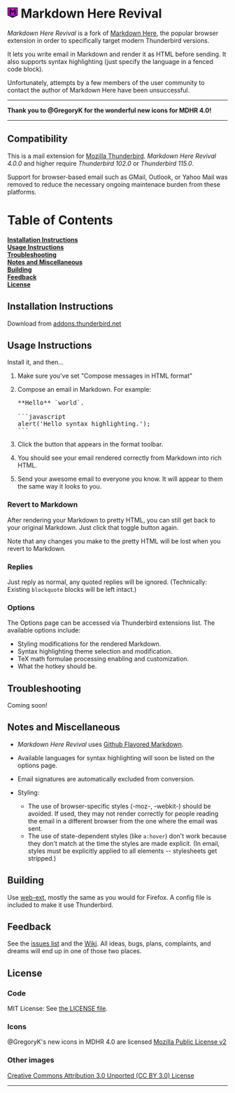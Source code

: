 # <img src="extension/images/md_fucsia.svg" alt="MDHR Logo" height="24" width="24" align="bottom"> Markdown Here Revival

*Markdown Here Revival* is a fork of [Markdown Here](https://markdown-here.com/), 
the popular browser extension in order to specifically target modern Thunderbird versions.

It lets you write email in Markdown and render it as HTML before sending. It also
supports syntax highlighting (just specify the language in a fenced code block).

Unfortunately, attempts by a few members of the user community to contact
the author of Markdown Here have been unsuccessful.

---
**Thank you to @GregoryK for the wonderful new icons for MDHR 4.0!**

---

## Compatibility

This is a mail extension for [Mozilla Thunderbird](https://thunderbird.net/). *Markdown Here Revival 4.0.0* and higher require *Thunderbird 102.0* or *Thunderbird 115.0*. 

Support for browser-based email such as GMail, Outlook, or Yahoo Mail was
removed to reduce the necessary ongoing maintenace burden from these platforms.

# Table of Contents

**[Installation Instructions](#installation-instructions)**<br>
**[Usage Instructions](#usage-instructions)**<br>
**[Troubleshooting](#troubleshooting)**<br>
**[Notes and Miscellaneous](#notes-and-miscellaneous)**<br>
**[Building](#building)**<br>
**[Feedback](#feedback)**<br>
**[License](#license)**<br>

## Installation Instructions

Download from [addons.thunderbird.net](https://addons.thunderbird.net/en-US/thunderbird/addon/markdown-here-revival/)

## Usage Instructions

Install it, and then…

1. Make sure you've set "Compose messages in HTML format"
4. Compose an email in Markdown. For example:

   <pre>
   **Hello** `world`.

   ```javascript
   alert('Hello syntax highlighting.');
   ```
   </pre>

5. Click the button that appears in the format toolbar.
6. You should see your email rendered correctly from Markdown into rich HTML.
7. Send your awesome email to everyone you know. It will appear to them the same way it looks to you.

### Revert to Markdown

After rendering your Markdown to pretty HTML, you can still get back to your original Markdown.
Just click that toggle button again.

Note that any changes you make to the pretty HTML will be lost when you revert to Markdown.

### Replies

Just reply as normal, any quoted replies will be ignored.
(Technically: Existing `blockquote` blocks will be left intact.)


### Options

The Options page can be accessed via Thunderbird extensions list. The available options include:

* Styling modifications for the rendered Markdown.
* Syntax highlighting theme selection and modification.
* TeX math formulae processing enabling and customization.
* What the hotkey should be.


## Troubleshooting

Coming soon!

## Notes and Miscellaneous

* *Markdown Here Revival* uses [Github Flavored Markdown](http://github.github.com/github-flavored-markdown/).

* Available languages for syntax highlighting will soon be listed on the options
  page.

* Email signatures are automatically excluded from conversion.

* Styling:
  * The use of browser-specific styles (-moz-, -webkit-) should be avoided.
    If used, they may not render correctly for people reading the email
    in a different browser from the one where the email was sent.
  * The use of state-dependent styles (like `a:hover`) don't work because
    they don't match at the time the styles are made explicit. (In email,
    styles must be explicitly applied to all elements -- stylesheets get stripped.)


## Building

Use [web-ext](https://extensionworkshop.com/documentation/develop/getting-started-with-web-ext/),
mostly the same as you would for Firefox. A config file is included to make it
use Thunderbird.


## Feedback

See the [issues list](https://gitlab.com/jfx2006/markdown-here-revival/-/issues)
and the [Wiki](https://gitlab.com/jfx2006/markdown-here-revival/-/wikis/home).
All ideas, bugs, plans, complaints, and dreams will end up in one of those two places.

## License

### Code

MIT License: See [the LICENSE file](LICENSE).

### Icons

@GregoryK's new icons in MDHR 4.0 are licensed [Mozilla Public License v2](LICENSE.images)

### Other images

[Creative Commons Attribution 3.0 Unported (CC BY 3.0) License](https://creativecommons.org/licenses/by/3.0/)

---

[logo]: extension/images/md_fucsia.svg
